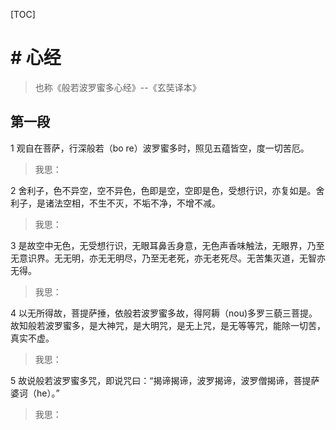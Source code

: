[TOC]

# # 心经
> 也称《般若波罗蜜多心经》--《玄奘译本》

## 第一段
1 观自在菩萨，行深般若（bo re）波罗蜜多时，照见五蕴皆空，度一切苦厄。
> 我思：

2 舍利子，色不异空，空不异色，色即是空，空即是色，受想行识，亦复如是。舍利子，是诸法空相，不生不灭，不垢不净，不增不减。
> 我思：

3 是故空中无色，无受想行识，无眼耳鼻舌身意，无色声香味触法，无眼界，乃至无意识界。无无明，亦无无明尽，乃至无老死，亦无老死尽。无苦集灭道，无智亦无得。
> 我思：

4 以无所得故，菩提萨捶，依般若波罗蜜多故，得阿耨（nou)多罗三藐三菩提。故知般若波罗蜜多，是大神咒，是大明咒，是无上咒，是无等等咒，能除一切苦，真实不虚。
> 我思：

5 故说般若波罗蜜多咒，即说咒曰：“揭谛揭谛，波罗揭谛，波罗僧揭谛，菩提萨婆诃（he）。”
> 我思：










